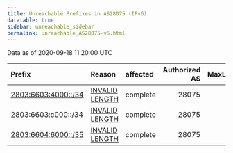 ```yaml
---
title: Unreachable Prefixes in AS28075 (IPv6)
datatable: true
sidebar: unreachable_sidebar
permalink: unreachable_AS28075-v6.html
---
```


Data as of 2020-09-18 11:20:00 UTC


<div class="datatable-begin"></div>

| Prefix                                                           | Reason                                                                                                        | affected   |   Authorized AS |   MaxLength | Anchor                                         |   unreachable /48s |
|:-----------------------------------------------------------------|:--------------------------------------------------------------------------------------------------------------|:-----------|----------------:|------------:|:-----------------------------------------------|-------------------:|
| [2803:6603:4000::/34](https://stat.ripe.net/2803:6603:4000::/34) | [INVALID LENGTH](https://rpki-validator.ripe.net/announcement-preview?asn=AS28075&prefix=2803:6603:4000::/34) | complete   |           28075 |          32 | [LACNIC](unreachable_LACNIC_RPKI_Root-v6.html) |              16384 |
| [2803:6603:c000::/34](https://stat.ripe.net/2803:6603:c000::/34) | [INVALID LENGTH](https://rpki-validator.ripe.net/announcement-preview?asn=AS28075&prefix=2803:6603:c000::/34) | complete   |           28075 |          32 | [LACNIC](unreachable_LACNIC_RPKI_Root-v6.html) |              16384 |
| [2803:6604:6000::/35](https://stat.ripe.net/2803:6604:6000::/35) | [INVALID LENGTH](https://rpki-validator.ripe.net/announcement-preview?asn=AS28075&prefix=2803:6604:6000::/35) | complete   |           28075 |          32 | [LACNIC](unreachable_LACNIC_RPKI_Root-v6.html) |               8192 |

<div class="datatable-end"></div>